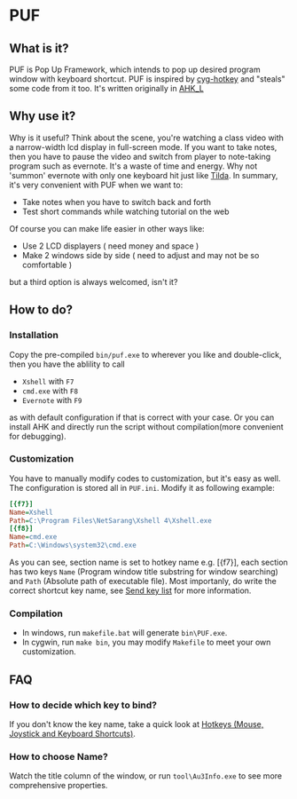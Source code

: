 # PUF

## What is it?

PUF is Pop Up Framework, which intends to pop up desired program window with keyboard shortcut. PUF is inspired by [cyg-hotkey](https://bitbucket.org/riverscn/cyg-hotkey)
 and "steals" some code from it too. It's written originally in [AHK_L](http://www.autohotkey.com/ )

## Why use it?

Why is it useful? Think about the scene, you're watching a class video with a narrow-width lcd display in full-screen mode. If you want to take notes, then you have to pause the video and switch from player to note-taking program such as evernote. It's a waste of time and energy. Why not 'summon' evernote with only one keyboard hit just like [Tilda](http://tilda.sourceforge.net/tildaabout.php). In summary, it's very convenient with PUF when we want to:

* Take notes when you have to switch back and forth
* Test short commands while watching tutorial on the web

Of course you can make life easier in other ways like:

* Use 2 LCD displayers ( need money and space )
* Make 2 windows side by side ( need to adjust and may not be so comfortable )

but a third option is always welcomed, isn't it?

## How to do?

### Installation

Copy the pre-compiled `bin/puf.exe` to wherever you like and double-click, then you have the ablility to call

* `Xshell` with `F7`
* `cmd.exe` with `F8`
* `Evernote` with `F9`

as with default configuration if that is correct with your case. Or you can install AHK and directly run the script without compilation(more convenient for debugging).

### Customization

You have to manually modify codes to customization, but it's easy as well.
The configuration is stored all in `PUF.ini`. Modify it as following example:

```ini
[{f7}]
Name=Xshell
Path=C:\Program Files\NetSarang\Xshell 4\Xshell.exe
[{f8}]
Name=cmd.exe
Path=C:\Windows\system32\cmd.exe
```
As you can see, section name is set to hotkey name e.g. [{f7}], each section has two keys
`Name` (Program window title substring for window searching) and `Path` (Absolute path of executable file). Most importanly, do write the correct shortcut key name, see [Send key list](http://www.autoitscript.com/autoit3/docs/appendix/SendKeys.htm) for more information.

### Compilation

* In windows, run `makefile.bat` will generate `bin\PUF.exe`.
* In cygwin, run `make bin`, you may modify `Makefile` to meet your own customization.

## FAQ

### How to decide which key to bind?

If you don't know the key name, take a quick look at 
[Hotkeys (Mouse, Joystick and Keyboard Shortcuts)](http://www.autohotkey.com/docs/Hotkeys.htm ).

### How to choose Name?

Watch the title column of the window, or run `tool\Au3Info.exe` to see
more comprehensive properties.
